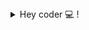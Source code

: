 <details><summary>Hey coder 💻 !</summary>
<p>
  
#### Peekaboo!!
  
```python
print("hello again!")
```
</p>
</details>
